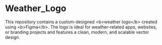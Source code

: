 # Weather_Logo
This repository contains a custom-designed &lt;b>weather logo&lt;/b> created using &lt;b>Figma&lt;/b>. The logo is ideal for weather-related apps, websites, or branding projects and features a clean, modern, and scalable vector design.
